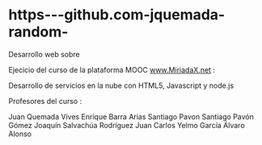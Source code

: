 # https---github.com-jquemada-random-
Desarrollo web sobre 

Ejecicio del curso de la plataforma MOOC www.MiriadaX.net :


Desarrollo de servicios en la nube con HTML5, Javascript y node.js


Profesores del curso :


Juan Quemada Vives
Enrique Barra Arias
Santiago Pavon
Santiago Pavón Gómez
Joaquín Salvachúa Rodríguez
Juan Carlos Yelmo García
Álvaro Alonso 


